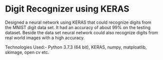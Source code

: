 # Digit Recognizer using KERAS
Designed a neural network using KERAS that could recognize digits from the MNIST digit data set. It had an accuracy of about 99% on the testing dataset. Beside the data set neural network could also recognize digits from real world images with a high accuracy.

Technologies Used:- Python 3.7.3 (64 bit), KERAS, numpy, matploatlib, skimage, open cv etc.
